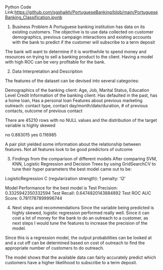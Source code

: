
Python Code Link:https://github.com/sgshaikh/PortugueseBanking/blob/main/PortugueseBanking_Classification.ipynb


1) Business Problem
A Portuguese banking institution has data on its existing customers. The objective is to use data collected on customer demographics, previous campaign interactions and existing accounts with the bank to predict if the customer will subscribe to a term deposit

The bank will want to determine if it is worthwhile to spend money and resources on trying to sell a banking product to the client. Having a model with high ROC can be very profitable for the bank.


2) Data Interpretation and Description

The features of the dataset can be devised into several  categories:

Demographics of the banking client: Age, Job, Marital Status, Education Level
Credit Information of the banking client: Has defaulted in the past, has a home loan, Has a personal loan
Features about previous marketing outreach: contact type, contact day/month/date/duration, # of previous contacts, outcome of previous contact
 

There are 45210 rows with no NULL values and the distribution of the target variable is highly skewed

no 0.883015 yes 0.116985

A pair plot yielded some information about the relationship between features. Not all features look to be good predictors of outcome


3) Findings from the comparison of different models
After comparing SVM, KNN, Logistic Regression and Decision Trees by using GridSearchCV to tune their hyper parameters the best model came out to be:

LogisticRegression
C (regularization strength): 1
penalty: 'l2'

Model Performance for the best model is
Test Precision: 0.3325942350332594
Test Recall: 0.6474820143884892
Test ROC AUC Score: 0.7811787899996744



4) Next steps and recommendations 
Since the variable being predicted is highly skewed, logistic regression performed really well. Since it can cost a lot of money for the bank to do an outreach to a customer, as next steps I would tune the features to increase the precision of the model. 

Since this is a regression model, the output probabilities can be looked at and a cut off can be determined based on cost of outreach to find the appropriate number of customers to do outreach.


The model shows that the available data can fairly accurately predict which customers have a higher likelihood to subscribe to a term deposit. 